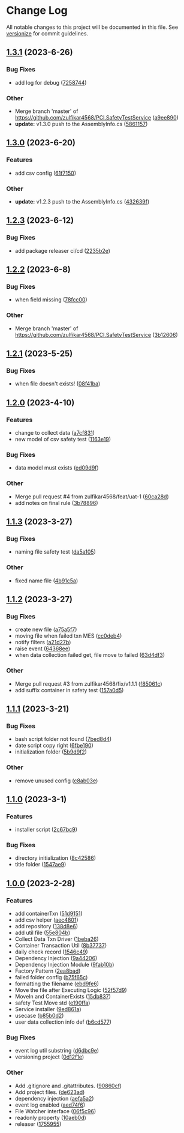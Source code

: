 # Change Log

All notable changes to this project will be documented in this file. See [versionize](https://github.com/versionize/versionize) for commit guidelines.

<a name="1.3.1"></a>
## [1.3.1](https://www.github.com/zulfikar4568/PCI.SafetyTestService/releases/tag/v1.3.1) (2023-6-26)

### Bug Fixes

* add log for debug ([7258744](https://www.github.com/zulfikar4568/PCI.SafetyTestService/commit/7258744d48ed5baea6ee3a4df89c1244ec652287))

### Other

* Merge branch 'master' of https://github.com/zulfikar4568/PCI.SafetyTestService ([a9ee890](https://www.github.com/zulfikar4568/PCI.SafetyTestService/commit/a9ee89010503f1db1fb83ac7da294647c7605ba8))
* **update:** v1.3.0 push to the AssemblyInfo.cs ([5861157](https://www.github.com/zulfikar4568/PCI.SafetyTestService/commit/586115758ccf9eb824e59dcfe408e233284ed76a))

<a name="1.3.0"></a>
## [1.3.0](https://www.github.com/zulfikar4568/PCI.SafetyTestService/releases/tag/v1.3.0) (2023-6-20)

### Features

* add csv config ([61f7150](https://www.github.com/zulfikar4568/PCI.SafetyTestService/commit/61f7150479a2e8f370df4d0880ec661f1cd9e769))

### Other

* **update:** v1.2.3 push to the AssemblyInfo.cs ([432639f](https://www.github.com/zulfikar4568/PCI.SafetyTestService/commit/432639f3912ef5775f5fbfaa69eb3237db591d06))

<a name="1.2.3"></a>
## [1.2.3](https://www.github.com/zulfikar4568/PCI.SafetyTestService/releases/tag/v1.2.3) (2023-6-12)

### Bug Fixes

* add package releaser ci/cd ([2235b2e](https://www.github.com/zulfikar4568/PCI.SafetyTestService/commit/2235b2ebb7173db7ff277aee10ec3cce30946dda))

<a name="1.2.2"></a>
## [1.2.2](https://www.github.com/zulfikar4568/PCI.SafetyTestService/releases/tag/v1.2.2) (2023-6-8)

### Bug Fixes

* when field missing ([78fcc00](https://www.github.com/zulfikar4568/PCI.SafetyTestService/commit/78fcc004173d6cec1a2aa7ce86eb21a7f70424fd))

### Other

* Merge branch 'master' of https://github.com/zulfikar4568/PCI.SafetyTestService ([3b12606](https://www.github.com/zulfikar4568/PCI.SafetyTestService/commit/3b12606100e6e1165c02d9896700bc2d2c73d934))

<a name="1.2.1"></a>
## [1.2.1](https://www.github.com/zulfikar4568/PCI.SafetyTestService/releases/tag/v1.2.1) (2023-5-25)

### Bug Fixes

* when file doesn't exists! ([08f41ba](https://www.github.com/zulfikar4568/PCI.SafetyTestService/commit/08f41ba7f7497e6ce65ea881005b684329611648))

<a name="1.2.0"></a>
## [1.2.0](https://www.github.com/zulfikar4568/PCI.SafetyTestService/releases/tag/v1.2.0) (2023-4-10)

### Features

* change to collect data ([a7cf831](https://www.github.com/zulfikar4568/PCI.SafetyTestService/commit/a7cf831bdbf5cfa4ab4d2b41df13ad83b3f57395))
* new model of csv safety test ([1163e19](https://www.github.com/zulfikar4568/PCI.SafetyTestService/commit/1163e19828a096ebe71eeb6a13ca4b484dc2d57c))

### Bug Fixes

* data model must exists ([ed09d9f](https://www.github.com/zulfikar4568/PCI.SafetyTestService/commit/ed09d9fbaabbda414b6b8b876a4d2c72666c2dbd))

### Other

* Merge pull request #4 from zulfikar4568/feat/uat-1 ([60ca28d](https://www.github.com/zulfikar4568/PCI.SafetyTestService/commit/60ca28d651a88ab4e20af4597e6d6e5a21ae61f9))
* add notes on final rule ([3b78896](https://www.github.com/zulfikar4568/PCI.SafetyTestService/commit/3b7889609687f176ba224e336694cfe726bb7e5a))

<a name="1.1.3"></a>
## [1.1.3](https://www.github.com/zulfikar4568/PCI.SafetyTestService/releases/tag/v1.1.3) (2023-3-27)

### Bug Fixes

* naming file safety test ([da5a105](https://www.github.com/zulfikar4568/PCI.SafetyTestService/commit/da5a105a7111ce572127d717fdceb5cf6a53cf5b))

### Other

* fixed name file ([4b91c5a](https://www.github.com/zulfikar4568/PCI.SafetyTestService/commit/4b91c5ac429a932eaf2ddccce628cab9ac7af10d))

<a name="1.1.2"></a>
## [1.1.2](https://www.github.com/zulfikar4568/PCI.SafetyTestService/releases/tag/v1.1.2) (2023-3-27)

### Bug Fixes

* create new file ([a75a5f7](https://www.github.com/zulfikar4568/PCI.SafetyTestService/commit/a75a5f7a8bd706d94e917ffc4524664adf3327b4))
* moving file when failed txn MES ([cc0deb4](https://www.github.com/zulfikar4568/PCI.SafetyTestService/commit/cc0deb4cf9ba7af76b97efee2a572909d6c5e08d))
* notify filters ([a21d27b](https://www.github.com/zulfikar4568/PCI.SafetyTestService/commit/a21d27b2cec1de17fa9e43d6ea74a7768ebfc5bf))
* raise event ([64368ee](https://www.github.com/zulfikar4568/PCI.SafetyTestService/commit/64368eead9c8c313d3550632c596201bcafb2790))
* when data collection failed get, file move to failed ([63d4df3](https://www.github.com/zulfikar4568/PCI.SafetyTestService/commit/63d4df38afa78b734bbb5117239d7a3beaf14155))

### Other

* Merge pull request #3 from zulfikar4568/fix/v1.1.1 ([f85061c](https://www.github.com/zulfikar4568/PCI.SafetyTestService/commit/f85061c19e0215399fb4853ab850287b15bb868f))
* add suffix container in safety test ([157a0d5](https://www.github.com/zulfikar4568/PCI.SafetyTestService/commit/157a0d5b978e18c9057ac612b42cb2f3d0f387b5))

<a name="1.1.1"></a>
## [1.1.1](https://www.github.com/zulfikar4568/PCI.SafetyTestService/releases/tag/v1.1.1) (2023-3-21)

### Bug Fixes

* bash script folder not found ([7bed8d4](https://www.github.com/zulfikar4568/PCI.SafetyTestService/commit/7bed8d46132aba457fca1e31915bb1bc70b8fbae))
* date script copy right ([6fbe190](https://www.github.com/zulfikar4568/PCI.SafetyTestService/commit/6fbe190385e403aac95904378bd654922b904232))
* initialization folder ([5b9d9f2](https://www.github.com/zulfikar4568/PCI.SafetyTestService/commit/5b9d9f2c30ff4f3bcf3dfe9edee5f183671365d2))

### Other

* remove unused config ([c8ab03e](https://www.github.com/zulfikar4568/PCI.SafetyTestService/commit/c8ab03e571c17be4a905829ae524b2a40ea04f5b))

<a name="1.1.0"></a>
## [1.1.0](https://www.github.com/zulfikar4568/PCI.SafetyTestService/releases/tag/v1.1.0) (2023-3-1)

### Features

* installer script ([2c67bc9](https://www.github.com/zulfikar4568/PCI.SafetyTestService/commit/2c67bc990d620650b46ccff42ce0e4e25482a06f))

### Bug Fixes

* directory initialization ([8c42586](https://www.github.com/zulfikar4568/PCI.SafetyTestService/commit/8c42586c00323d00b6f577fc739a221e7f42d35b))
* title folder ([1547ae9](https://www.github.com/zulfikar4568/PCI.SafetyTestService/commit/1547ae98a4872aa09b3e4dacee132ad3e46312a6))

<a name="1.0.0"></a>
## [1.0.0](https://www.github.com/zulfikar4568/PCI.SafetyTestService/releases/tag/v1.0.0) (2023-2-28)

### Features

* add containerTxn ([51d9151](https://www.github.com/zulfikar4568/PCI.SafetyTestService/commit/51d91517a605e7e3b839875027717d6a389e0322))
* add csv helper ([aec4801](https://www.github.com/zulfikar4568/PCI.SafetyTestService/commit/aec48018085b70cfbfa89390dd7afab2c6d86736))
* add repository ([138d8e6](https://www.github.com/zulfikar4568/PCI.SafetyTestService/commit/138d8e6e8b636c13ca1c6d1b7c5fb633a51acebc))
* add util file ([55e804b](https://www.github.com/zulfikar4568/PCI.SafetyTestService/commit/55e804bc9e5463579b0aef170959997ab40ed7ee))
* Collect Data Txn Driver ([1beba26](https://www.github.com/zulfikar4568/PCI.SafetyTestService/commit/1beba26b956d506dd1602a7bdaa3a7dbf53f668c))
* Container Transaction Util ([8b37737](https://www.github.com/zulfikar4568/PCI.SafetyTestService/commit/8b37737a7951b3c8792204c66611aee0fb697f59))
* daily check record ([1546c49](https://www.github.com/zulfikar4568/PCI.SafetyTestService/commit/1546c496df3b1344792e6b49e29865a2b9618142))
* Dependency Injection ([9a44206](https://www.github.com/zulfikar4568/PCI.SafetyTestService/commit/9a442068d32aad04b5d063d494c443a1e1bfbc5c))
* Dependency Injection Module ([9fab10b](https://www.github.com/zulfikar4568/PCI.SafetyTestService/commit/9fab10b3f24df13cd22d6e6db9ad48485cce46b6))
* Factory Pattern ([2ea8bad](https://www.github.com/zulfikar4568/PCI.SafetyTestService/commit/2ea8bad8931e9609cc40a33378b125f7185af309))
* failed folder config ([b75f65c](https://www.github.com/zulfikar4568/PCI.SafetyTestService/commit/b75f65ce3c4812d49468f6f829652fe90cac3200))
* formatting the filename ([ebd9fe6](https://www.github.com/zulfikar4568/PCI.SafetyTestService/commit/ebd9fe6ef375ad083feab3f2919553e00828108a))
* Move the file after Executing Logic ([52f57d9](https://www.github.com/zulfikar4568/PCI.SafetyTestService/commit/52f57d93daa4b3bc41e7d3948d32261d5603fc11))
* MoveIn and ContainerExists ([15db837](https://www.github.com/zulfikar4568/PCI.SafetyTestService/commit/15db837c24324f0b266ae146ae15ee2476781bd4))
* safety Test Move std ([e190ffa](https://www.github.com/zulfikar4568/PCI.SafetyTestService/commit/e190ffa3a18bf028dc0ee0aebd6c3c0831ffed7f))
* Service installer ([9ed861a](https://www.github.com/zulfikar4568/PCI.SafetyTestService/commit/9ed861a7916e2557d7b8fd73360ee40f0c4333a2))
* usecase ([b85b0d2](https://www.github.com/zulfikar4568/PCI.SafetyTestService/commit/b85b0d2ade59ae5b636a3135860e0b44e95a1b9a))
* user data collection info def ([b6cd577](https://www.github.com/zulfikar4568/PCI.SafetyTestService/commit/b6cd577aa3e72969c64beb14a85ea5dfce8d6393))

### Bug Fixes

* event log util substring ([d6dbc9e](https://www.github.com/zulfikar4568/PCI.SafetyTestService/commit/d6dbc9ef61b594b5dff0c151bde042133cf65344))
* versioning project ([0d12f1e](https://www.github.com/zulfikar4568/PCI.SafetyTestService/commit/0d12f1ef9f6523662f509cd80087ce70d0d9fca7))

### Other

* Add .gitignore and .gitattributes. ([90860cf](https://www.github.com/zulfikar4568/PCI.SafetyTestService/commit/90860cf852354fd0e4a36df18ca8e97da521e949))
* Add project files. ([de623ad](https://www.github.com/zulfikar4568/PCI.SafetyTestService/commit/de623ad10434f7081de87425fde9df7994466fec))
* dependency injection ([aefa5a2](https://www.github.com/zulfikar4568/PCI.SafetyTestService/commit/aefa5a2298ec55119f23d4f6d4fa715f09912401))
* event log enabled ([aed74f6](https://www.github.com/zulfikar4568/PCI.SafetyTestService/commit/aed74f6b5ac6437935cb63b0458a5e569b2dfbb1))
* File Watcher interface ([06f5c96](https://www.github.com/zulfikar4568/PCI.SafetyTestService/commit/06f5c966839a81068c29506bd9a93f630070eaaf))
* readonly property ([10aeb0d](https://www.github.com/zulfikar4568/PCI.SafetyTestService/commit/10aeb0d0800bfa28fc64f382845b62e1bb162db0))
* releaser ([1755955](https://www.github.com/zulfikar4568/PCI.SafetyTestService/commit/175595530e21ac527ecad2a8e72876b00fb96c0a))

